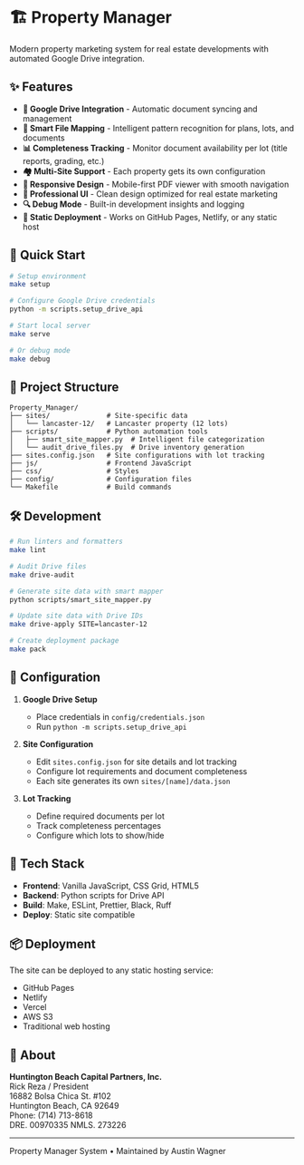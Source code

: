 # 🏗️ Property Manager

Modern property marketing system for real estate developments with automated Google Drive integration.

## ✨ Features

- **📁 Google Drive Integration** - Automatic document syncing and management
- **🤖 Smart File Mapping** - Intelligent pattern recognition for plans, lots, and documents
- **📊 Completeness Tracking** - Monitor document availability per lot (title reports, grading, etc.)
- **🏘️ Multi-Site Support** - Each property gets its own configuration
- **📱 Responsive Design** - Mobile-first PDF viewer with smooth navigation  
- **🎨 Professional UI** - Clean design optimized for real estate marketing
- **🔍 Debug Mode** - Built-in development insights and logging
- **🚀 Static Deployment** - Works on GitHub Pages, Netlify, or any static host

## 🚀 Quick Start

```bash
# Setup environment
make setup

# Configure Google Drive credentials
python -m scripts.setup_drive_api

# Start local server
make serve

# Or debug mode
make debug
```

## 📂 Project Structure

```
Property_Manager/
├── sites/              # Site-specific data
│   └── lancaster-12/   # Lancaster property (12 lots)
├── scripts/            # Python automation tools
│   ├── smart_site_mapper.py  # Intelligent file categorization
│   └── audit_drive_files.py  # Drive inventory generation
├── sites.config.json   # Site configurations with lot tracking
├── js/                 # Frontend JavaScript
├── css/                # Styles
├── config/             # Configuration files
└── Makefile            # Build commands
```

## 🛠️ Development

```bash
# Run linters and formatters
make lint

# Audit Drive files
make drive-audit

# Generate site data with smart mapper
python scripts/smart_site_mapper.py

# Update site data with Drive IDs
make drive-apply SITE=lancaster-12

# Create deployment package
make pack
```

## 📝 Configuration

1. **Google Drive Setup**
   - Place credentials in `config/credentials.json`
   - Run `python -m scripts.setup_drive_api`

2. **Site Configuration**
   - Edit `sites.config.json` for site details and lot tracking
   - Configure lot requirements and document completeness
   - Each site generates its own `sites/[name]/data.json`

3. **Lot Tracking**
   - Define required documents per lot
   - Track completeness percentages
   - Configure which lots to show/hide

## 🔧 Tech Stack

- **Frontend**: Vanilla JavaScript, CSS Grid, HTML5
- **Backend**: Python scripts for Drive API
- **Build**: Make, ESLint, Prettier, Black, Ruff
- **Deploy**: Static site compatible

## 📦 Deployment

The site can be deployed to any static hosting service:

- GitHub Pages
- Netlify  
- Vercel
- AWS S3
- Traditional web hosting

## 📄 About

**Huntington Beach Capital Partners, Inc.**  
Rick Reza / President  
16882 Bolsa Chica St. #102  
Huntington Beach, CA 92649  
Phone: (714) 713-8618  
DRE. 00970335 NMLS. 273226

---

Property Manager System • Maintained by Austin Wagner